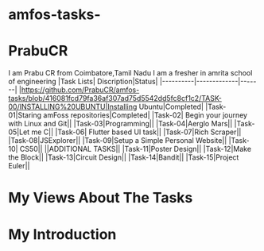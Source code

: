 # amfos-tasks-
# PrabuCR
I am Prabu CR from Coimbatore,Tamil Nadu
I am a fresher in amrita school of engineering
|Task Lists| Discription|Status|
|----------|-------------|-------|
|https://github.com/PrabuCR/amfos-tasks/blob/416081fcd79fa36af307ad75d5542dd5fc8cf1c2/TASK-00/INSTALLING%20UBUNTU|Installing Ubuntu|Completed|
|Task-01|Staring amFoss repositories|Completed|
|Task-02| Begin your journey with Linux and Git||
|Task-03|Programming||
|Task-04|Aerglo Mars||
|Task-05|Let me C||
|Task-06| Flutter based UI task||
|Task-07|Rich Scraper||
|Task-08|JSExplorer||
|Task-09|Setup a Simple Personal Website||
|Task-10| CS50||
||ADDITIONAL TASKS||
|Task-11|Poster Design||
|Task-12|Make the Block||
|Task-13|Circuit Design||
|Task-14|Bandit||
|Task-15|Project Euler||
# My Views About The Tasks
# My Introduction
